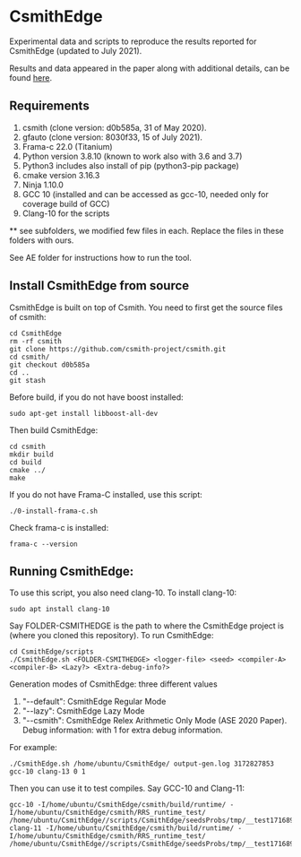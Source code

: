 # CsmithEdge

Experimental data and scripts to reproduce the results reported for CsmithEdge (updated to July 2021).

Results and data appeared in the paper along with additional details, can be found [here](https://github.com/karineek/CsmithEdge/tree/master/results).

Requirements
------------
1. csmith (clone version: d0b585a, 31 of May 2020).
2. gfauto (clone version: 8030f33, 15 of July 2021).
3. Frama-c 22.0 (Titanium)
4. Python version 3.8.10 (known to work also with 3.6 and 3.7)
5. Python3 includes also install of pip (python3-pip package) 
6. cmake version 3.16.3
7. Ninja 1.10.0
8. GCC 10 (installed and can be accessed as gcc-10, needed only for coverage build of GCC)
9. Clang-10 for the scripts

** see subfolders, we modified few files in each. Replace the files in these folders with ours.

See AE folder for instructions how to run the tool.

## Install CsmithEdge from source
CsmithEdge is built on top of Csmith. You need to first get the source files of csmith:
```
cd CsmithEdge
rm -rf csmith 
git clone https://github.com/csmith-project/csmith.git
cd csmith/
git checkout d0b585a
cd ..
git stash
```

Before build, if you do not have boost installed:
```
sudo apt-get install libboost-all-dev
``` 
Then build CsmithEdge:
```
cd csmith
mkdir build
cd build
cmake ../
make
```

If you do not have Frama-C installed, use this script:
```
./0-install-frama-c.sh 
```

Check frama-c is installed:
```
frama-c --version
```

## Running CsmithEdge:
To use this script, you also need clang-10. To install clang-10:
```
sudo apt install clang-10
```

Say FOLDER-CSMITHEDGE is the path to where the CsmithEdge project is (where you cloned this repository).
To run CsmithEdge:
```
cd CsmithEdge/scripts 
./CsmithEdge.sh <FOLDER-CSMITHEDGE> <logger-file> <seed> <compiler-A> <compiler-B> <Lazy?> <Extra-debug-info?>
```
Generation modes of CsmithEdge: three different values
1. "--default": CsmithEdge Regular Mode
2. "--lazy": CsmithEdge Lazy Mode
3. "--csmith": CsmithEdge Relex Arithmetic Only Mode (ASE 2020 Paper).
Debug information: with 1 for extra debug information.

For example:
```
./CsmithEdge.sh /home/ubuntu/CsmithEdge/ output-gen.log 3172827853 gcc-10 clang-13 0 1
```
Then you can use it to test compiles. Say GCC-10 and Clang-11:
```
gcc-10 -I/home/ubuntu/CsmithEdge/csmith/build/runtime/ -I/home/ubuntu/CsmithEdge/csmith/RRS_runtime_test/ /home/ubuntu/CsmithEdge//scripts/CsmithEdge/seedsProbs/tmp/__test1716897851M.c
clang-11 -I/home/ubuntu/CsmithEdge/csmith/build/runtime/ -I/home/ubuntu/CsmithEdge/csmith/RRS_runtime_test/ /home/ubuntu/CsmithEdge//scripts/CsmithEdge/seedsProbs/tmp/__test1716897851M.c
```
